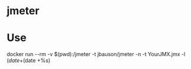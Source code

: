 # jmeter


# Use
docker run --rm -v $(pwd):/jmeter -t jbauson/jmeter -n -t YourJMX.jmx  -l $(date +%s).csv -e -o ./$(date +%s)
